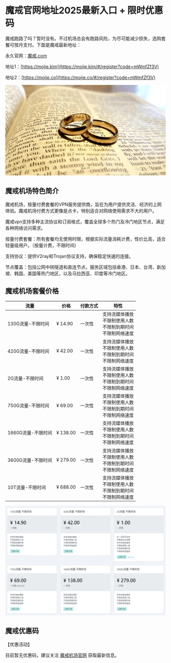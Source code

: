 # 魔戒官网地址2025最新入口 + 限时优惠码

魔戒跑路了吗？暂时没有。不过机场总会有跑路风险，为尽可能减少损失，选购套餐可按月支付。下面是魔戒最新地址：

永久官网：[魔戒.com](https://xuv.cc/out/mojie)

地址1：[https://mojie.kim](https://mojie.kim/#/register?code=mWmfZf3V)

地址2：[https://mojie.co](https://mojie.co/#/register?code=mWmfZf3V)

[![魔戒机场官网地址](mojie_20240904_150607.png)](https://xuv.cc/out/mojie)

## 魔戒机场特色简介

魔戒机场，按量付费套餐的VPN服务提供商，旨在为用户提供灵活、经济的上网体验。魔戒机场付费方式更像是点卡，特别适合对网络使用需求不大的用户。

魔戒vpn支持多种主流协议和订阅格式，覆盖全球多个热门及冷门地区节点，满足各种网络访问需求。

按量付费套餐：所有套餐均无使用时限，根据实际流量消耗计费，性价比高，适合轻量级用户。（按量计费，不限时间）

支持协议：提供V2ray和Trojan协议支持，确保稳定快速的连接。

节点覆盖：包括公网中转隧道和直连节点，服务区域包括香港、日本、台湾、新加坡、韩国、美国等热门地区，以及马拉西亚、印度等冷门地区。

## 魔戒机场套餐价格

| 流量        | 价格    | 付款方式 | 特性                     |
|-----------|-------|------|------------------------|
| 130G流量-不限时间 | ¥ 14.90 | 一次性  | 支持流媒体播放<br>不限制使用人数<br>不限制到期时间<br>不限制网络速度 |
| 420G流量-不限时间 | ¥ 42.00 | 一次性  | 支持流媒体播放<br>不限制使用人数<br>不限制到期时间<br>不限制网络速度 |
| 2G流量-不限时间   | ¥ 1.00  | 一次性  | 支持流媒体播放<br>不限制使用人数<br>不限制到期时间<br>不限制网络速度  |
| 750G流量-不限时间 | ¥ 69.00 | 一次性  | 支持流媒体播放<br>不限制使用人数<br>不限制到期时间<br>不限制网络速度 |
| 1660G流量-不限时间| ¥ 138.00| 一次性  | 支持流媒体播放<br>不限制使用人数<br>不限制到期时间<br>不限制网络速度 |
| 3600G流量-不限时间| ¥ 279.00| 一次性  | 支持流媒体播放<br>不限制使用人数<br>不限制到期时间<br>不限制网络速度 |
| 10T流量-不限时间  | ¥ 688.00| 一次性  | 支持流媒体播放<br>不限制使用人数<br>不限制到期时间<br>不限制网络速度  |

[![魔戒机场套餐价格](mojie_20240904_162204.png)](https://xuv.cc/out/mojie)

## 魔戒优惠码

【优惠活动】

目前暂无优惠码，建议关注 [魔戒机场官网](https://xuv.cc/out/mojie) 获取最新信息。
